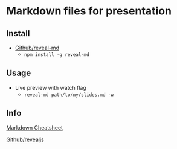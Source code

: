 # Markdown files for presentation

## Install
* [Github/reveal-md](https://github.com/webpro/reveal-md)
  * `npm install -g reveal-md`

## Usage

* Live preview with watch flag
  * `reveal-md path/to/my/slides.md -w`

## Info
[Markdown Cheatsheet](https://github.com/adam-p/markdown-here/wiki/Markdown-Cheatsheet)

[Github/revealjs](https://github.com/hakimel/reveal.js/)
